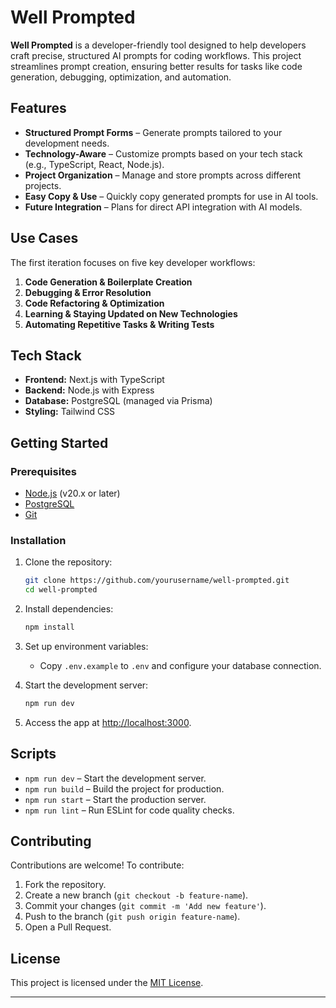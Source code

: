 # Well Prompted

**Well Prompted** is a developer-friendly tool designed to help developers craft precise, structured AI prompts for coding workflows. This project streamlines prompt creation, ensuring better results for tasks like code generation, debugging, optimization, and automation.

## Features

- **Structured Prompt Forms** – Generate prompts tailored to your development needs.
- **Technology-Aware** – Customize prompts based on your tech stack (e.g., TypeScript, React, Node.js).
- **Project Organization** – Manage and store prompts across different projects.
- **Easy Copy & Use** – Quickly copy generated prompts for use in AI tools.
- **Future Integration** – Plans for direct API integration with AI models.

## Use Cases

The first iteration focuses on five key developer workflows:

1. **Code Generation & Boilerplate Creation**
2. **Debugging & Error Resolution**
3. **Code Refactoring & Optimization**
4. **Learning & Staying Updated on New Technologies**
5. **Automating Repetitive Tasks & Writing Tests**

## Tech Stack

- **Frontend:** Next.js with TypeScript
- **Backend:** Node.js with Express
- **Database:** PostgreSQL (managed via Prisma)
- **Styling:** Tailwind CSS

## Getting Started

### Prerequisites

- [Node.js](https://nodejs.org/) (v20.x or later)
- [PostgreSQL](https://www.postgresql.org/)
- [Git](https://git-scm.com/)

### Installation

1. Clone the repository:

   ```bash
   git clone https://github.com/yourusername/well-prompted.git
   cd well-prompted
   ```

2. Install dependencies:

   ```bash
   npm install
   ```

3. Set up environment variables:

   - Copy `.env.example` to `.env` and configure your database connection.

4. Start the development server:

   ```bash
   npm run dev
   ```

5. Access the app at [http://localhost:3000](http://localhost:3000).

## Scripts

- `npm run dev` – Start the development server.
- `npm run build` – Build the project for production.
- `npm run start` – Start the production server.
- `npm run lint` – Run ESLint for code quality checks.

## Contributing

Contributions are welcome! To contribute:

1. Fork the repository.
2. Create a new branch (`git checkout -b feature-name`).
3. Commit your changes (`git commit -m 'Add new feature'`).
4. Push to the branch (`git push origin feature-name`).
5. Open a Pull Request.

## License

This project is licensed under the [MIT License](LICENSE).

---
